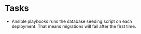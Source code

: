 # Tasks
- Ansible playbooks runs the database seeding script on each deployment. That means migrations will fail after the first time.